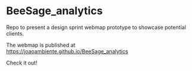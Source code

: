# BeeSage_analytics
Repo to present a design sprint webmap prototype to showcase potential clients.

The webmap is published at https://joaoambiente.github.io/BeeSage_analytics

Check it out!
